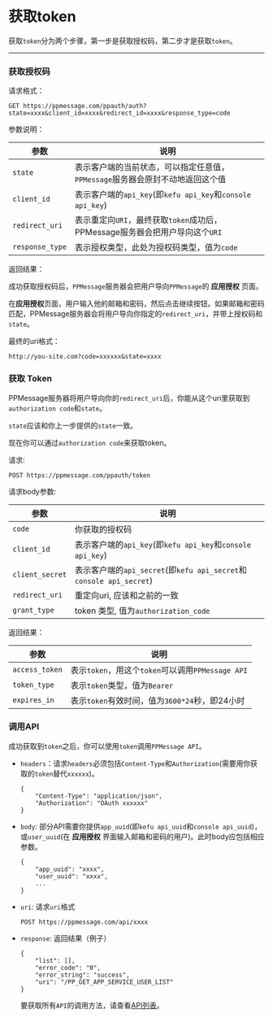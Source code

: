 # 获取token

获取`token`分为两个步骤，第一步是获取授权码，第二步才是获取`token`。

---

### 获取授权码 

请求格式：

```
GET https://ppmessage.com/ppauth/auth?state=xxxx&client_id=xxxx&redirect_id=xxxx&response_type=code
```

参数说明：

参数              | 说明
-----------------|-----------
`state`          | 表示客户端的当前状态，可以指定任意值，`PPMessage`服务器会原封不动地返回这个值
`client_id`      | 表示客户端的`api_key`(即`kefu api_key`和`console api_key`)
`redirect_uri`   | 表示重定向`URI`，最终获取`token`成功后，PPMessage服务器会把用户导向这个`URI`
`response_type`  | 表示授权类型，此处为授权码类型，值为`code`

返回结果：

成功获取授权码后，`PPMessage`服务器会把用户导向`PPMessage`的 **应用授权** 页面。

在**应用授权**页面，用户输入他的邮箱和密码，然后点击继续按钮。如果邮箱和密码匹配，PPMessage服务器会将用户导向你指定的`redirect_uri`，并带上授权码和`state`。

最终的uri格式：
```
http://you-site.com?code=xxxxxx&state=xxxx
```

### 获取 Token

PPMessage服务器将用户导向你的`redirect_uri`后，你能从这个uri里获取到`authorization code`和`state`。

`state`应该和你上一步提供的`state`一致。

现在你可以通过`authorization code`来获取token。

请求: 

```
POST https://ppmessage.com/ppauth/token
```

请求body参数:

参数               | 说明
------------------|-------------------------
`code`            | 你获取的授权码
`client_id`       | 表示客户端的`api_key`(即`kefu api_key`和`console api_key`)
`client_secret`   | 表示客户端的`api_secret`(即`kefu api_secret`和`console api_secret`)
`redirect_uri`    | 重定向uri, 应该和之前的一致
`grant_type`      | token 类型, 值为`authorization_code`


返回结果：

参数              | 说明
-----------------|-------------
`access_token`   | 表示`token`，用这个`token`可以调用`PPMessage API`
`token_type`     | 表示`token`类型，值为`Bearer`
`expires_in`     | 表示`token`有效时间，值为`3600*24`秒，即24小时

### 调用API

成功获取到`token`之后，你可以使用`token`调用`PPMessage API`。

* `headers`：请求`headers`必须包括`Content-Type`和`Authorization`(需要用你获取的`token`替代`xxxxxx`)。
  ```
  {
      "Content-Type": "application/json",
      "Authorization": "OAuth xxxxxx"
  }
  ```
  
* `body`: 部分API需要你提供`app_uuid`(即`kefu api_uuid`和`console api_uuid`)，或`user_uuid`(在 **应用授权** 界面输入邮箱和密码的用户)。此时body应包括相应参数。
  ```
  {
      "app_uuid": "xxxx",
      "user_uuid": "xxxx",
      ...
  }
  ```

* `uri`: 请求`uri`格式
  ```
  POST https://ppmessage.com/api/xxxx
  ```
 
* `response`: 返回结果（例子）
  ```
  {
      "list": [],
      "error_code": "0",
      "error_string": "success",
      "uri": "/PP_GET_APP_SERVICE_USER_LIST"
  }
  ```
  
  要获取所有`API`的调用方法，请查看[API列表](./api/README.md)。
